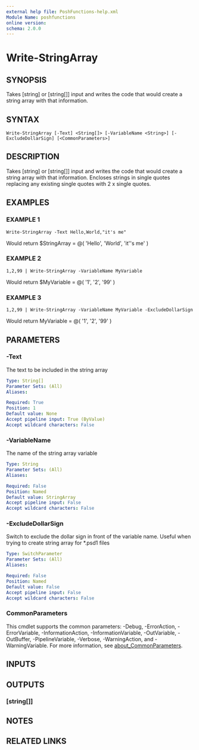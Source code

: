 ```yaml
---
external help file: PoshFunctions-help.xml
Module Name: poshfunctions
online version:
schema: 2.0.0
---
```


# Write-StringArray

## SYNOPSIS
Takes \[string\] or \[string\[\]\] input and writes the code that would create a string array with that information.

## SYNTAX

```
Write-StringArray [-Text] <String[]> [-VariableName <String>] [-ExcludeDollarSign] [<CommonParameters>]
```

## DESCRIPTION
Takes \[string\] or \[string\[\]\] input and writes the code that would create a string array with that information.
Encloses strings in single quotes replacing any existing single quotes with 2 x single quotes.

## EXAMPLES

### EXAMPLE 1
```
Write-StringArray -Text Hello,World,"it's me"
```

Would return
$StringArray = @(
    'Hello',
    'World',
    'it''s me'
)

### EXAMPLE 2
```
1,2,99 | Write-StringArray -VariableName MyVariable
```

Would return
$MyVariable = @(
    '1',
    '2',
    '99'
)

### EXAMPLE 3
```
1,2,99 | Write-StringArray -VariableName MyVariable -ExcludeDollarSign
```

Would return
MyVariable = @(
    '1',
    '2',
    '99'
)

## PARAMETERS

### -Text
The text to be included in the string array

```yaml
Type: String[]
Parameter Sets: (All)
Aliases:

Required: True
Position: 1
Default value: None
Accept pipeline input: True (ByValue)
Accept wildcard characters: False
```

### -VariableName
The name of the string array variable

```yaml
Type: String
Parameter Sets: (All)
Aliases:

Required: False
Position: Named
Default value: StringArray
Accept pipeline input: False
Accept wildcard characters: False
```

### -ExcludeDollarSign
Switch to exclude the dollar sign in front of the variable name.
Useful when trying to create string array for *.psd1 files

```yaml
Type: SwitchParameter
Parameter Sets: (All)
Aliases:

Required: False
Position: Named
Default value: False
Accept pipeline input: False
Accept wildcard characters: False
```

### CommonParameters
This cmdlet supports the common parameters: -Debug, -ErrorAction, -ErrorVariable, -InformationAction, -InformationVariable, -OutVariable, -OutBuffer, -PipelineVariable, -Verbose, -WarningAction, and -WarningVariable. For more information, see [about_CommonParameters](http://go.microsoft.com/fwlink/?LinkID=113216).

## INPUTS

## OUTPUTS

### [string[]]
## NOTES

## RELATED LINKS
